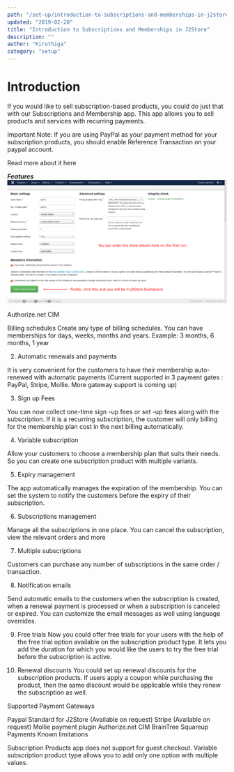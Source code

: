 ```yaml
---
path: "/set-up/introduction-to-subscriptions-and-memberships-in-j2store"
updated: "2019-02-20"
title: "Introduction to Subscriptions and Memberships in J2Store"
description: ""
author: "Kiruthiga"
category: "setup"
---
```

# Introduction

If you would like to sell subscription-based products, you could do just that with our Subscriptions and Membership app. This app allows you to sell products and services with recurring payments.

Important Note: If you are using PayPal as your payment method for your subscription products, you should enable Reference Transaction on your paypal account.

Read more about it here

_**Features**_
![Retainful Logo](../../images/getting-started/Installation/Installation-configenterdetails.png)![]()


<link-text url="https://www.j2store.org/extensions/authorize-net-plugin.html" rel="noopener" target ="_blank_">Authorize.net CIM</link-text>

Billing schedules
Create any type of billing schedules. You can have memberships for days, weeks, months and years. Example: 3 months, 6 months, 1 year

2. Automatic renewals and payments

It is very convenient for the customers to have their membership auto-renewed with automatic payments (Current supported in 3 payment gates : PayPal, Stripe, Mollie. More gateway support is coming up)

3. Sign up Fees

You can now collect one-time sign -up fees or set -up fees along with the subscription. If it is a recurring subscription, the customer will only billing for the membership plan cost in the next billing automatically.

4. Variable subscription

Allow your customers to choose a membership plan that suits their needs. So you can create one subscription product with multiple variants.

5. Expiry management

The app automatically manages the expiration of the membership. You can set the system to notify the customers before the expiry of their subscription.

6. Subscriptions management

Manage all the subscriptions in one place. You can cancel the subscription, view the relevant orders and more

7. Multiple subscriptions

Customers can purchase any number of subscriptions in the same order / transaction.

8. Notification emails

Send automatic emails to the customers when the subscription is created, when a renewal payment is processed or when a subscription is canceled or expired. You can customize the email messages as well using language overrides.

9. Free trials
Now you could offer free trials for your users with the help of the free trial option available on the subscription product type. It lets you add the duration for which you would like the users to try the free trial before the subscription is active.

10. Renewal discounts
You could set up renewal discounts for the subscription products. If users apply a coupon while purchasing the product, then the same discount would be applicable while they renew the subscription as well.

Supported Payment Gateways

Paypal Standard for J2Store (Available on request)
Stripe (Available on request)
Mollie payment plugin
Authorize.net CIM
BrainTree
Squareup Payments
Known limitations

Subscription Products app does not support for guest checkout.
Variable subscription product type allows you to add only one option with multiple values.
 	